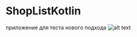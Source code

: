 # ShopListKotlin
приложение для теста нового подхода
![alt text](https://sun9-19.userapi.com/impf/20HOk4b06Qoy0cPybVcjWS6j6_it4xtrGVQUmg/jYgOhg0qO-o.jpg?size=1180x998&quality=96&proxy=1&sign=91f5fc904c524c45ca74fc2d9f719d38)
